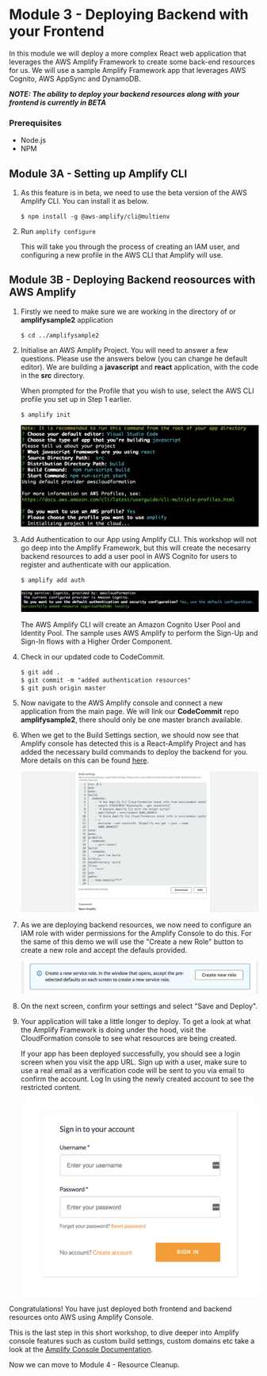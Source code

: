 # Module 3 - Deploying Backend with your Frontend

In this module we will deploy a more complex React web application that leverages the AWS Amplify Framework to create some back-end resources for us. We will use a sample Amplify Framework app that leverages AWS Cognito, AWS AppSync and DynamoDB.

***NOTE: The ability to deploy your backend resources along with your frontend is currently in BETA***

### Prerequisites

- Node.js
- NPM

## Module 3A - Setting up Amplify CLI

1. As this feature is in beta, we need to use the beta version of the AWS Amplify CLI. You can install it as below.
    
    ```
    $ npm install -g @aws-amplify/cli@multienv
    ```
    
2. Run `amplify configure` 
    
    This will take you through the process of creating an IAM user, and configuring a new profile in the AWS CLI that Amplify will use.

## Module 3B - Deploying Backend reosources with AWS Amplify

1. Firstly we need to make sure we are working in the directory of or **amplifysample2** application

    ```
    $ cd ../amplifysample2
    ```

2. Initialise an AWS Amplify Project. You will need to answer a few questions. Please use the answers below (you can change he default editor). We are building a **javascript** and **react** application, with the code in the **src** directory. 

   When prompted for the Profile that you wish to use, select the AWS CLI profile you set up in Step 1 earlier.

    ```
    $ amplify init
    ```

    ![Alt text](images/3B-amplify-init.png)

3. Add Authentication to our App using Amplify CLI. This workshop will not go deep into the Amplify Framework, but this will create the necesarry backend resources to add a user pool in AWS Cognito for users to register and authenticate with our application.

    ```
    $ amplify add auth
    ```
    ![Alt text](images/3B-amplify-add-auth.png)

    The AWS Amplify CLI will create an Amazon Cognito User Pool and Identity Pool. The sample uses AWS Amplify to perform the Sign-Up and Sign-In flows with a Higher Order Component.
    
4. Check in our updated code to CodeCommit.

    ```
    $ git add .
    $ git commit -m "added authentication resources"
    $ git push origin master
    ```

5. Now navigate to the AWS Amplify console and connect a new application from the main page. We will link our **CodeCommit** repo **amplifysample2**, there should only be one master branch available.

6. When we get to the Build Settings section, we should now see that Amplify console has detected this is a React-Amplify Project and has added the necessary build commands to deploy the backend for you. More details on this can be found [here](https://docs.aws.amazon.com/amplify/latest/userguide/deploy-backend.html).

    ![Alt text](images/3B-amplify-build-settings.png)

7. As we are deploying backend resources, we now need to configure an IAM role with wider permissions for the Amplify Console to do this. For the same of this demo we will use the  "Create a new Role" button to create a new role and accept the defauls provided.

    ![Alt text](images/3B-amplify-iam-role.png)
    
8. On the next screen, confirm your settings and select "Save and Deploy".

9. Your application will take a little longer to deploy. To get a look at what the Amplify Framework is doing under the hood, visit the CloudFormation console to see what resources are being created.
    
    If your app has been deployed successfully, you should see a login screen when you visit the app URL. Sign up with a user, make sure to use a real email as a verification code will be sent to you via email to confirm the account. Log In using the newly created account to see the restricted content.
    
    ![Alt text](images/3B-react-amplify-login.png)
    
Congratulations! You have just deployed both frontend and backend resources onto AWS using Amplify Console.

This is the last step in this short workshop, to dive deeper into Amplify console features such as custom build settings, custom domains etc take a look at the [Amplify Console Documentation](https://docs.aws.amazon.com/amplify/latest/userguide/welcome.html).

Now we can move to Module 4 - Resource Cleanup.

